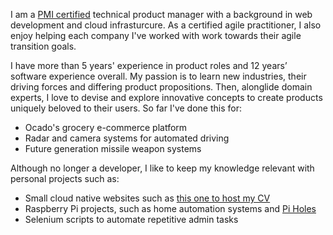 I am a [PMI certified](https://www.youracclaim.com/badges/024777d4-200b-4730-b72b-fed99fdcdcaf/linked_in_profile) technical product manager with a background in web development and cloud infrasturcure. As a certified agile practitioner, I also enjoy helping each company I've worked with work towards their agile transition goals.

I have more than 5 years' experience in product roles and 12 years’ software experience overall. My passion is to learn new industries, their driving forces and differing product propositions. Then, alonglide domain experts, I love to devise and explore innovative concepts to create products uniquely beloved to their users. So far I've done this for:
- Ocado's grocery e-commerce platform
- Radar and camera systems for automated driving
- Future generation missile weapon systems

Although no longer a developer, I like to keep my knowledge relevant with personal projects such as:
- Small cloud native websites such as [this one to host my CV](https://tomscv.azurewebsites.net/)
- Raspberry Pi projects, such as home automation systems and [Pi Holes](https://pi-hole.net/)
- Selenium scripts to automate repetitive admin tasks